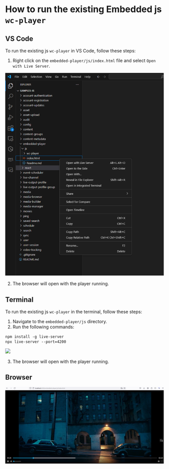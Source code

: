 # How to run the existing Embedded js `wc-player`

## VS Code
To run the existing js `wc-player` in VS Code, follow these steps:
1. Right click on the `embedded-player/js/index.html` file and select `Open with Live Server`.

![](images/vscode-live-server.png)

2. The browser will open with the player running.

## Terminal
To run the existing js `wc-player` in the terminal, follow these steps:
1. Navigate to the `embedded-player/js` directory.
2. Run the following commands:
```Shell 
npm install -g live-server
npx live-server --port=4200
```
![](images/terminal-live-server.png)

3. The browser will open with the player running.

## Browser

![](images/embedded-player.png)


